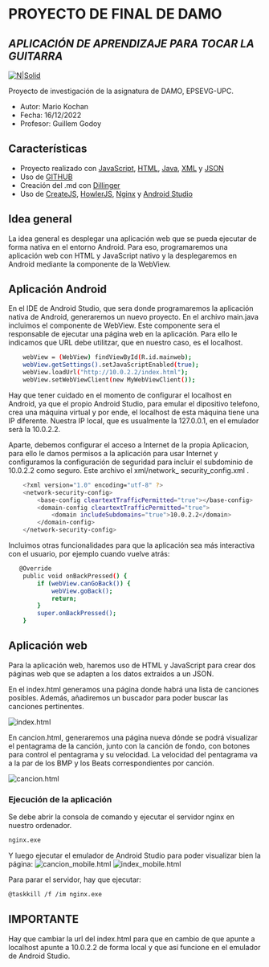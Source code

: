 # PROYECTO DE FINAL DE DAMO
## _APLICACIÓN DE APRENDIZAJE PARA TOCAR LA GUITARRA_

[![N|Solid](https://www.upc.edu/comunicacio/ca/identitat/descarrega-arxius-grafics/fitxers-marca-principal/upc-positiu-p3005.png)](https://www.epsevg.upc.edu/ca/escola)


Proyecto de investigación de la asignatura de DAMO, EPSEVG-UPC.

- Autor: Mario Kochan
- Fecha: 16/12/2022
- Profesor: Guillem Godoy

## Características

- Proyecto realizado con [JavaScript], [HTML], [Java], [XML] y [JSON]
- Uso de [GITHUB]
- Creación del .md con [Dillinger](https://dillinger.io/)
- Uso de [CreateJS], [HowlerJS], [Nginx] y [Android Studio]

## Idea general
La idea general es desplegar una aplicación web que se pueda ejecutar de forma nativa en el entorno Android.
Para eso, programaremos una aplicación web con HTML y JavaScript nativo y la desplegaremos en Android mediante la componente de la WebView.

## Aplicación Android
En el IDE de Android Studio, que sera donde programaremos la aplicación nativa de Android, generaremos un nuevo proyecto. En el archivo main.java incluimos el componente de WebView. Este componente sera el responsable de ejecutar una página web en la aplicación. Para ello le indicamos que URL debe utilitzar, que en nuestro caso, es el localhost. 
```sh
    webView = (WebView) findViewById(R.id.mainweb);
    webView.getSettings().setJavaScriptEnabled(true);
    webView.loadUrl("http://10.0.2.2/index.html");
    webView.setWebViewClient(new MyWebViewClient());
```
Hay que tener cuidado en el momento de configurar el localhost en Android, ya que el propio Android Studio, para emular el dipositivo telefono, crea una máquina virtual y por ende, el localhost de esta máquina tiene una IP diferente. Nuestra IP local, que es usualmente la 127.0.0.1, en el emulador serà la 10.0.2.2.

Aparte, debemos configurar el acceso a Internet de la propia Aplicacion, para ello le damos permisos a la aplicación para usar Internet y configuramos la configuración de seguridad para incluir el subdominio de 10.0.2.2 como seguro. Este archivo el xml/network_ security_config.xml .
```sh
    <?xml version="1.0" encoding="utf-8" ?>
    <network-security-config>
        <base-config cleartextTrafficPermitted="true"></base-config>
        <domain-config cleartextTrafficPermitted="true">
            <domain includeSubdomains="true">10.0.2.2</domain>
        </domain-config>
    </network-security-config>
```
Incluimos otras funcionalidades para que la aplicación sea más interactiva con el usuario, por ejemplo cuando vuelve atrás: 
```sh
   @Override
    public void onBackPressed() {
        if (webView.canGoBack()) {
            webView.goBack();
            return;
        }
        super.onBackPressed();
    }
```

## Aplicación web
Para la aplicación web, haremos uso de HTML y JavaScript para crear dos páginas web que se adapten a los datos extraidos a un JSON. 

En el index.html generamos una página donde habrá una lista de canciones posibles. Además, añadiremos un buscador para poder buscar las canciones pertinentes.

![index.html](https://lh3.googleusercontent.com/pw/AL9nZEX3JXaYAC2KE5rS5tRRvPYxACKiTWHpsMXnOIHSSNPbygsBz6ubgqTt6gxwiP1gO2p1FcDdc1XNb61hF1R0RSIAbE7NAsb9Wzf84sbclpUTdc7d8IRPaZTZcG1vSoe5-GOK8xE36BcNaQkDtt5BFXtM=w480-h845-no?authuser=0 'index.html')

En cancion.html, generaremos una página nueva dónde se podrá visualizar el pentagrama de la canción, junto con la canción de fondo, con botones para control el pentagrama y su velocidad. 
La velocidad del pentagrama va a la par de los BMP y los Beats correspondientes por canción.

![cancion.html](https://lh3.googleusercontent.com/pw/AL9nZEVWu6Xnc1gYGPCMkx4Afb8XpvkBYDM63LHEmhtGTJcQLx1mU4xbs5wT-SuAzAW7SGqZv0eeIt10LDz3J0u-HUGvAWQ1yR8Uj-5Aw0fLT8MklbUsm0NinDCWpCnrF7XAlKK2f-KWRlyIPLUiJeuzsfPw=w471-h853-no?authuser=0 'cancion.html')

### Ejecución de la aplicación
Se debe abrir la consola de comando y ejecutar el servidor nginx en nuestro ordenador.
```sh
nginx.exe
```

Y luego ejecutar el emulador de Android Studio para poder visualizar bien la página:
![cancion_mobile.html](https://lh3.googleusercontent.com/pw/AL9nZEUJpkKLekxTHaJ9rEogiVJqHhKpmyF-xFevm_5FTFpH-uDdJWrdxnaeZvyLlL3GWoRapCCz_5U7TjgMRTUTfUgYTW6zL0QALzrGQm-29BkBWKr37p_JV0m-NI0uKuHQiTt63jrTXMMW7kbU8nzmSIeN=w597-h953-no?authuser=0)
![index_mobile.html](https://lh3.googleusercontent.com/pw/AL9nZEVyEeT4I2jBhPNYZIwTnmv2v8_7MMMQK8gPkWZvsWbdCA3zXyOBJK-c-I8AYvypz8oLsYutEqZ641SiTHQgl6j5rBjwAIVKTRYLlVQ_EdLmC8UvH4FHxbzddJye85AFTBHNiChgMlnB2SqBewcWmPgp=w585-h953-no?authuser=0)

Para parar el servidor, hay que ejecutar:
```sh
@taskkill /f /im nginx.exe
```
## IMPORTANTE
Hay que cambiar la url del index.html para que en cambio de que apunte a localhost apunte a 10.0.2.2 de forma local y que así funcione en el emulador de Android Studio. 



   [GITHUB]: <https://github.com/>
   [JavaScript]: <https://www.javascript.com/>
   [HTML]: <https://www.w3schools.com/html/>
   [CreateJS]: <https://createjs.com/>
   [XML]: <https://es.wikipedia.org/wiki/Extensible_Markup_Language>
   [Java]: <https://www.java.com/es/>
   [JSON]: <https://es.wikipedia.org/wiki/JSON>
   [HowlerJS]: <https://howlerjs.com/>
   [Nginx]: <https://nginx.org/en/>
   [Android Studio]: <>
